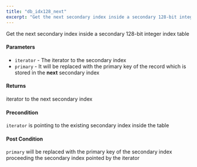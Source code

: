 ```yaml
---
title: "db_idx128_next"
excerpt: "Get the next secondary index inside a secondary 128-bit integer index table."
---
```

Get the next secondary index inside a secondary 128-bit integer index table

#### Parameters
* `iterator` - The iterator to the secondary index 
* `primary` - It will be replaced with the primary key of the record which is stored in the **next** secondary index 

#### Returns
iterator to the next secondary index 

#### Precondition
`iterator` is pointing to the existing secondary index inside the table 

#### Post Condition
`primary` will be replaced with the primary key of the secondary index proceeding the secondary index pointed by the iterator